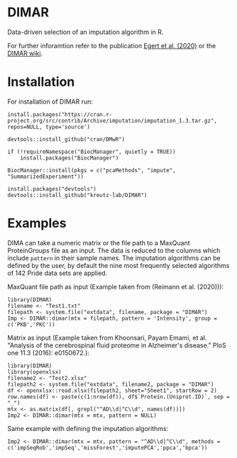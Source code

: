# DIMAR
Data-driven selection of an imputation algorithm in R. 

For further inforamtion refer to the publication [Egert et al. (2020)](https://www.biorxiv.org/content/10.1101/2020.10.13.323618v1) or the [DIMAR wiki](https://github.com/kreutz-lab/DIMAR/wiki).

# Installation

For installation of DIMAR run:
```
install.packages("https://cran.r-project.org/src/contrib/Archive/imputation/imputation_1.3.tar.gz", repos=NULL, type='source')

devtools::install_github("cran/DMwR")

if (!requireNamespace("BiocManager", quietly = TRUE))
    install.packages("BiocManager")

BiocManager::install(pkgs = c("pcaMethods", "impute", "SummarizedExperiment"))

install.packages("devtools")
devtools::install_github("kreutz-lab/DIMAR")
```


# Examples

DIMA can take a numeric matrix or the file path to a MaxQuant ProteinGroups file as an input. The data is reduced to the columns which include `pattern` in their sample names. The imputation algorithms can be defined by the user, by default the nine most frequently selected algorithms of 142 Pride data sets are applied.

MaxQuant file path as input (Example taken from (Reimann et al. (2020))):
```
library(DIMAR)
filename <- "Test1.txt"
filepath <- system.file("extdata", filename, package = "DIMAR")
Imp <- DIMAR::dimar(mtx = filepath, pattern = 'Intensity', group = c('PKB','PKC'))
```

Matrix as input 
(Example taken from Khoonsari, Payam Emami, et al. "Analysis of the cerebrospinal fluid proteome in Alzheimer's disease." PloS one 11.3 (2016): e0150672.): 

```
library(DIMAR)
library(openxlsx)
filename2 <- "Test2.xlsx"
filepath2 <- system.file("extdata", filename2, package = "DIMAR")
df <- openxlsx::read.xlsx(filepath2, sheet="Sheet1", startRow = 2) 
row.names(df) <- paste(c(1:nrow(df)), df$`Protein.(Uniprot.ID)`, sep = "_") 
mtx <- as.matrix(df[, grepl("^AD\\d|^C\\d", names(df))])
Imp2 <- DIMAR::dimar(mtx = mtx, pattern = NULL)
```
Same example with defining the imputation algorithms:
```
Imp2 <- DIMAR::dimar(mtx = mtx, pattern = "^AD\\d|^C\\d", methods = c('impSeqRob','impSeq','missForest','imputePCA','ppca','bpca'))
```
